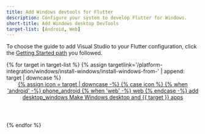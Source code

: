 ```yaml
---
title: Add Windows devtools for Flutter
description: Configure your system to develop Flutter for Windows.
short-title: Add Windows desktop DevTools
target-list: [Android, Web]
---
```


To choose the guide to add Visual Studio to your Flutter configuration,
click the [Getting Started path][] you followed.

<div class="card-deck mb-8">
{% for target in target-list %}
{% assign targetlink='/platform-integration/windows/install-windows/install-windows-from-' | append: target | downcase %}
  <a class="card card-app-type card-windows"
     id="install-{{target | downcase}}"
     href="{{targetlink}}">
    <div class="card-body">
      <header class="card-title text-center m-0">
        <span class="d-block h1">
          {% assign icon = target | downcase -%}
          {% case icon %}
          {% when 'android' -%}
            <span class="material-symbols">phone_android</span>
          {% when 'web' -%}
            <span class="material-symbols">web</span>
          {% endcase -%}
          <span class="material-symbols">add</span>
          <span class="material-symbols">desktop_windows</span>
        </span>
        <span class="text-muted text-nowrap">
        Make Windows desktop and {{ target }} apps
        </span>
      </header>
    </div>
  </a>
{% endfor %}
</div>

[Getting Started path]: /get-started/install
